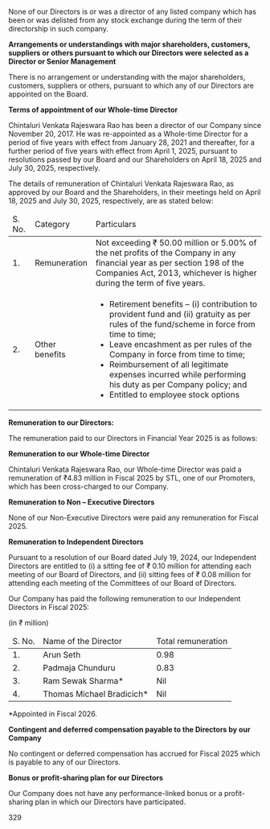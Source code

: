 None of our Directors is or was a director of any listed company which has been or was delisted from any stock exchange during the term of their directorship in such company.

**Arrangements or understandings with major shareholders, customers, suppliers or others pursuant to which our Directors were selected as a Director or Senior Management**

There is no arrangement or understanding with the major shareholders, customers, suppliers or others, pursuant to which any of our Directors are appointed on the Board.

**Terms of appointment of our Whole-time Director**

Chintaluri Venkata Rajeswara Rao has been a director of our Company since November 20, 2017. He was re-appointed as a Whole-time Director for a period of five years with effect from January 28, 2021 and thereafter, for a further period of five years with effect from April 1, 2025, pursuant to resolutions passed by our Board and our Shareholders on April 18, 2025 and July 30, 2025, respectively.

The details of remuneration of Chintaluri Venkata Rajeswara Rao, as approved by our Board and the Shareholders, in their meetings held on April 18, 2025 and July 30, 2025, respectively, are as stated below:

<table><thead><tr><td>S. No.</td><td>Category</td><td>Particulars</td></tr></thead><tbody><tr><td>1.</td><td>Remuneration</td><td>Not exceeding ₹ 50.00 million or 5.00% of the net profits of the Company in any financial year as per section 198 of the Companies Act, 2013, whichever is higher during the term of five years.</td></tr><tr><td>2.</td><td>Other benefits</td><td><ul><li>Retirement benefits – (i) contribution to provident fund and (ii) gratuity as per rules of the fund/scheme in force from time to time;</li><li>Leave encashment as per rules of the Company in force from time to time;</li><li>Reimbursement of all legitimate expenses incurred while performing his duty as per Company policy; and</li><li>Entitled to employee stock options</li></ul></td></tr></tbody></table>

**Remuneration to our Directors:**

The remuneration paid to our Directors in Financial Year 2025 is as follows:

**Remuneration to our Whole-time Director**

Chintaluri Venkata Rajeswara Rao, our Whole-time Director was paid a remuneration of ₹4.83 million in Fiscal 2025 by STL, one of our Promoters, which has been cross-charged to our Company.

**Remuneration to Non – Executive Directors**

None of our Non-Executive Directors were paid any remuneration for Fiscal 2025.

**Remuneration to Independent Directors**

Pursuant to a resolution of our Board dated July 19, 2024, our Independent Directors are entitled to (i) a sitting fee of ₹ 0.10 million for attending each meeting of our Board of Directors, and (ii) sitting fees of ₹ 0.08 million for attending each meeting of the Committees of our Board of Directors.

Our Company has paid the following remuneration to our Independent Directors in Fiscal 2025:

(in ₹ million)

<table><thead><tr><td>S. No.</td><td>Name of the Director</td><td>Total remuneration</td></tr></thead><tbody><tr><td>1.</td><td>Arun Seth</td><td>0.98</td></tr><tr><td>2.</td><td>Padmaja Chunduru</td><td>0.83</td></tr><tr><td>3.</td><td>Ram Sewak Sharma*</td><td>Nil</td></tr><tr><td>4.</td><td>Thomas Michael Bradicich*</td><td>Nil</td></tr></tbody></table>

*Appointed in Fiscal 2026.

**Contingent and deferred compensation payable to the Directors by our Company**

No contingent or deferred compensation has accrued for Fiscal 2025 which is payable to any of our Directors.

**Bonus or profit-sharing plan for our Directors**

Our Company does not have any performance-linked bonus or a profit-sharing plan in which our Directors have participated.

329